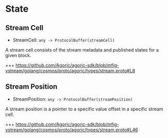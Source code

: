 <!--
order: 2
-->

# State

## Stream Cell

- StreamCell: `any -> ProtocolBuffer(streamCell)`

A stream cell consists of the stream metadata and published states for a given block.

+++ https://github.com/Agoric/agoric-sdk/blob/mfig-vstream/golang/cosmos/proto/agoric/types/stream.proto#L8

## Stream Position

- StreamPosition: `any -> ProtocolBuffer(streamPosition)`

A stream position is a pointer to a specific value offset in a specific stream
cell.

+++ https://github.com/Agoric/agoric-sdk/blob/mfig-vstream/golang/cosmos/proto/agoric/types/stream.proto#L46
